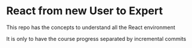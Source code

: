 # React from new User to Expert

This repo has the concepts to understand all the React environment

It is only to have the course progress separated by incremental commits
